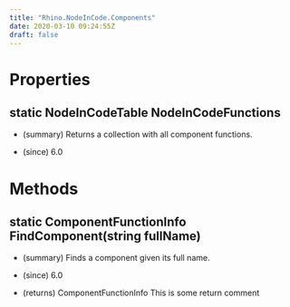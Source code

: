 ```yaml
---
title: "Rhino.NodeInCode.Components"
date: 2020-03-10 09:24:55Z
draft: false
---
```


# Properties
## static NodeInCodeTable NodeInCodeFunctions
- (summary) 
     Returns a collection with all component functions.
     
- (since) 6.0
# Methods
## static ComponentFunctionInfo FindComponent(string fullName)
- (summary) 
     Finds a component given its full name.
     
- (since) 6.0
- (returns) ComponentFunctionInfo This is some return comment
